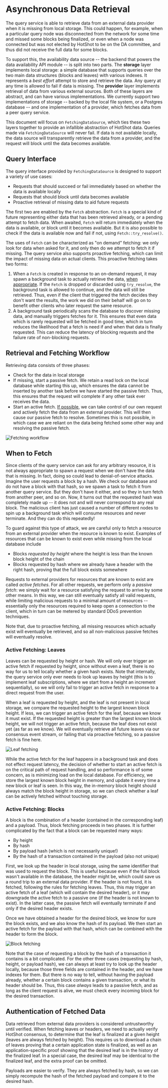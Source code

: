 <!--
 ~ Copyright (c) 2022 Espresso Systems (espressosys.com)
 ~ This file is part of the HotShot Query Service library.
 ~
 ~ This program is free software: you can redistribute it and/or modify it under the terms of the GNU
 ~ General Public License as published by the Free Software Foundation, either version 3 of the
 ~ License, or (at your option) any later version.
 ~ This program is distributed in the hope that it will be useful, but WITHOUT ANY WARRANTY; without
 ~ even the implied warranty of MERCHANTABILITY or FITNESS FOR A PARTICULAR PURPOSE. See the GNU
 ~ General Public License for more details.
 ~ You should have received a copy of the GNU General Public License along with this program. If not,
 ~ see <https://www.gnu.org/licenses/>.
 -->

# Asynchronous Data Retrieval

The query service is able to retrieve data from an external data provider when it is missing from
local storage. This could happen, for example, when a particular query node was disconnected from
the network for some time and missed some blocks being finalized, or even when a node was connected
but was not elected by HotShot to be on the DA committee, and thus did not receive the full data for
some blocks.

To support this, the availability data source -- the backend that powers the data availability API
module -- is split into two parts. The **storage** layer implements local storage: a simple database
that supports queries over the two main data structures (blocks and leaves) with various indexes. It
represents a _best effort_ attempt to store and retrieve the data. Any query at any time is allowed
to fail if data is missing. The **provider** layer implements retrieval of data from various
external sources. Both of these layers are abstract, and can have various implementations. We
currently support two implementations of storage -- backed by the local file system, or a Postgres
database -- and one implementation of a provider, which fetches data from a peer query service.

This document will focus on `FetchingDataSource`, which ties these two layers together to provide an
infallible abstraction of HotShot data. Queries made via `FetchingDataSource` will never fail. If
data is not available locally, the data source will transparently retrieve the data from a provider,
and the request will block until the data becomes available.

## Query Interface

The query interface provided by `FetchingDataSource` is designed to support a variety of use cases:
* Requests that should succeed or fail immediately based on whether the data is available locally
* Requests that should block until data becomes available
* Proactive retrieval of missing data to aid future requests

The first two are enabled by the `Fetch` abstraction. `Fetch` is a special kind of future
representing either data that has been retrieved already, or a pending attempt to fetch data. When
awaited, `Fetch` will return immediately when the data is available, or block until it becomes
available. But it is also possible to check if the data is available now and fail if not, using
`Fetch::try_resolve()`.

The uses of `Fetch` can be characterized as "on demand" fetching: we only look for data when asked
for it, and only then do we attempt to fetch it if missing. The query service also supports
proactive fetching, which can limit the impact of missing data on actual clients. This proactive
fetching takes two forms:
1. When a `Fetch` is created in response to an on-demand request, it may spawn a background task to
   actually retrieve the data, [when appropriate](#when-to-fetch). If the `Fetch` is dropped or
   discarded using `try_resolve`, the background task is allowed to continue, and the data will
   still be retrieved. Thus, even if the client that triggered the fetch decides they don't want the
   results, the work we did on their behalf will go on to benefit other clients who later request
   the same resource.
2. A background task periodically scans the database to discover missing data, and manually triggers
   fetches for it. This ensures that even data which is rarely requested will be fetched in good
   time, which in turn reduces the likelihood that a fetch is need if and when that data is finally
   requested. This can reduce the latency of blocking requests and the failure rate of non-blocking
   requests.

## Retrieval and Fetching Workflow

Retrieving data consists of three phases:
* Check for the data in local storage
* If missing, start a passive fetch. We retain a read lock on the local database while starting this
  up, which ensures the data cannot be inserted by another task before we have started the passive
  fetch. Thus, this ensures that the request will complete if any other task ever receives the data.
* Start an active fetch. [If possible](#when-to-fetch), we can take control of our own request and
  actively fetch the data from an external provider. This will then cause our passive fetch to
  resolve. Sometimes this is not possible, in which case we are reliant on the data being fetched
  some other way and resolving the passive fetch.

![Fetching workflow](fetching-workflow.png)

## When to Fetch

Since clients of the query service can ask for any arbitrary resource, it is not always appropriate
to spawn a request when we don't have the data that is missing. In fact, doing so could lead to
denial-of-service attacks. Imagine the user requests a block by a hash. We check our database and do
not have a block with that hash, so we spawn a task to fetch it from another query service. But they
don't have it either, and so they in turn fetch from another peer, and so on. Now, it turns out that
the requested hash was completely made up -- it does not and will never correspond to any real
block. The malicious client has just caused a number of different nodes to spin up a background task
which will consume resources and never terminate. And they can do this repeatedly!

To guard against this type of attack, we are careful only to fetch a resource from an external
provider when the resource is known to exist. Examples of resources that can be known to exist even
while missing from the local database include
* Blocks _requested by height_ where the height is less than the known block height of the chain
* Blocks requested by hash where we already have a header with the right hash, proving that the full
  block exists somewhere

Requests to external providers for resources that are known to exist are called _active fetches_.
For all other requests, we perform only a _passive fetch_: we simply wait for a resource satisfying
the request to arrive by some other means. In this way, we can still eventually satisfy all valid
requests, while limiting malicious requests to a minimal amount of resources -- essentially only the
resources required to keep open a connection to the client, which in turn can be metered by standard
DDoS prevention techniques.

Note that, due to proactive fetching, all missing resources which actually exist will eventually be
retrieved, and so all non-malicious passive fetches will eventually resolve.

### Active Fetching: Leaves

Leaves can be requested by height or hash. We will only ever trigger an active fetch if requested by
height, since without even a leaf, there is no way for us to tell locally whether a given hash
exists. Note that internally, the query service only ever needs to look up leaves by height (this is
to implement leaf subscriptions, where we start from a height an increment sequentially), so we will
only fail to trigger an active fetch in response to a direct request from the user.

When a leaf is requested by height, and the leaf is not present in local storage, we compare the
requested height to the largest known block height. If less, we can trigger an active fetch for the
leaf, because we know it must exist. If the requested height is greater than the largest known block
height, we will not trigger an active fetch, because the leaf does not exist yet (as far as we
know). We will eventually retrieve all future leaves via our consensus event stream, or failing that
via proactive fetching, so a passive fetch is fine here.

![Leaf fetching](fetch-leaf.png)

While the active fetch for the leaf happens in a background task and does not effect request
latency, the decision of whether to start an active fetch is on the critical path of request
handling, and so performance is of some concern, as is minimizing load on the local database. For
efficiency, we store the largest known block height in memory, and update it every time a new block
or leaf is seen. In this way, the in-memory block height should always match the block height in
storage, so we can check whether a leaf can be actively fetched without touching storage.

### Active Fetching: Blocks

A block is the combination of a header (contained in the corresponding leaf) and a payload. Thus,
block fetching proceeds in two phases. It is further complicated by the fact that a block can be
requested many ways:
* By height
* By hash
* By payload hash (which is not necessarily unique!)
* By the hash of a transaction contained in the payload (also not unique)

First, we look up the header in local storage, using the same identifier that was used to request
the block. This is useful because even if the full block wasn't available in the database, the
header might be, which could save us a round trip to an external data provider. If the header is not
found, it is fetched, following the rules for fetching leaves. Thus, this may trigger an active
fetch of a leaf (which will contain the desired header), or it may downgrade the active fetch to a
passive one (if the header is not known to exist). In the latter case, the passive fetch will
eventually terminate if and only if the desired header exists.

Once we have obtained a header for the desired block, we know for sure the block exists, and we also
know the hash of its payload. We then start an active fetch for the payload with that hash, which
can be combined with the header to form the block.

![Block fetching](fetch-block.png)

Note that the case of requesting a block by the hash of a transaction it contains is a bit
complicated. For the other three cases (requesting by hash, height, or payload hash), we can always
at least try to look up the header locally, because those three fields are contained in the header,
and we have indexes for them. But there is no way to tell, without having the payload already,
whether a certain block contains a given transaction, or what its header should be. Thus, this case
_always_ leads to a passive fetch, and as long as the client request is alive, we must check every
incoming block for the desired transaction.

## Authentication of Fetched Data

Data retrieved from external data providers is considered untrustworthy until verified. When
fetching leaves or headers, we need to actually verify HotShot consensus, to determine that the leaf
is finalized at a given height (leaves are always fetched by height). This requires us to download a
chain of leaves proving that a certain application state is finalized, as well as an
application-specific proof showing that the desired leaf is in the history of the finalized leaf. In
a special case, the desired leaf may be identical to the finalized leaf, and the extra proof can be
omitted.

Payloads are easier to verify. They are always fetched by hash, so we can simply recompute the hash
of the fetched payload and compare it to the desired hash.
